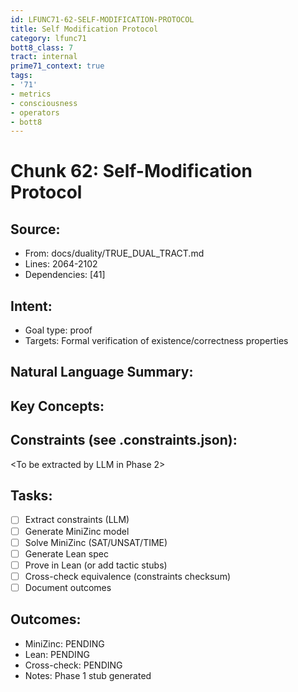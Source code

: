 ```yaml
---
id: LFUNC71-62-SELF-MODIFICATION-PROTOCOL
title: Self Modification Protocol
category: lfunc71
bott8_class: 7
tract: internal
prime71_context: true
tags:
- '71'
- metrics
- consciousness
- operators
- bott8
---
```



# Chunk 62: Self-Modification Protocol

## Source:
- From: docs/duality/TRUE_DUAL_TRACT.md
- Lines: 2064-2102
- Dependencies: [41]

## Intent:
- Goal type: proof
- Targets: Formal verification of existence/correctness properties

## Natural Language Summary:
<To be filled during extraction phase>

## Key Concepts:
<To be identified from source during extraction>

## Constraints (see .constraints.json):
<To be extracted by LLM in Phase 2>

## Tasks:
- [ ] Extract constraints (LLM)
- [ ] Generate MiniZinc model
- [ ] Solve MiniZinc (SAT/UNSAT/TIME)
- [ ] Generate Lean spec
- [ ] Prove in Lean (or add tactic stubs)
- [ ] Cross-check equivalence (constraints checksum)
- [ ] Document outcomes

## Outcomes:
- MiniZinc: PENDING
- Lean: PENDING
- Cross-check: PENDING
- Notes: Phase 1 stub generated
